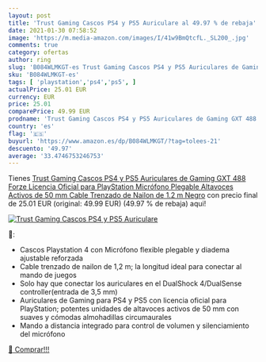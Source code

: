 ```yaml
---
layout: post
title: 'Trust Gaming Cascos PS4 y PS5 Auriculare al 49.97 % de rebaja'
date: 2021-01-30 07:58:52
image: 'https://m.media-amazon.com/images/I/41w9BmQtcfL._SL200_.jpg'
comments: true
category: ofertas
author: ring
slug: 'B084WLMKGT-es Trust Gaming Cascos PS4 y PS5 Auriculares de Gaming GXT...'
sku: 'B084WLMKGT-es'
tags: [ 'playstation','ps4','ps5', ]
actualPrice: 25.01 EUR
currency: EUR
price: 25.01
comparePrice: 49.99 EUR
prodname: 'Trust Gaming Cascos PS4 y PS5 Auriculares de Gaming GXT 488 Forze  Licencia Oficial para PlayStation  Micrófono Plegable  Altavoces Activos de 50 mm  Cable Trenzado de Nailon de 1.2 m  Negro'
country: 'es'
flag: '🇪🇸'
buyurl: 'https://www.amazon.es/dp/B084WLMKGT/?tag=tolees-21'
descuento: '49.97'
average: '33.4746753246753'
---
```


Tienes [Trust Gaming Cascos PS4 y PS5 Auriculares de Gaming GXT 488 Forze  Licencia Oficial para PlayStation  Micrófono Plegable  Altavoces Activos de 50 mm  Cable Trenzado de Nailon de 1.2 m  Negro](https://www.amazon.es/dp/B084WLMKGT/?tag=tolees-21) con precio final de  25.01 EUR (original: 49.99 EUR) (49.97 %  de rebaja) aqui!

[![Trust Gaming Cascos PS4 y PS5 Auriculare](https://m.media-amazon.com/images/I/41w9BmQtcfL._SL200_.jpg)](https://www.amazon.es/dp/B084WLMKGT/?tag=tolees-21)

🔎:

- Cascos Playstation 4 con Micrófono flexible plegable y diadema ajustable reforzada
- Cable trenzado de nailon de 1,2 m; la longitud ideal para conectar al mando de juegos
- Solo hay que conectar los auriculares en el DualShock 4/DualSense controller(entrada de 3,5 mm)
- Auriculares de Gaming para PS4 y PS5 con licencia oficial para PlayStation; potentes unidades de altavoces activos de 50 mm con suaves y cómodas almohadillas circumaurales
- Mando a distancia integrado para control de volumen y silenciamiento del micrófono

[🛒 Comprar!!!](https://www.amazon.es/dp/B084WLMKGT/?tag=tolees-21)

